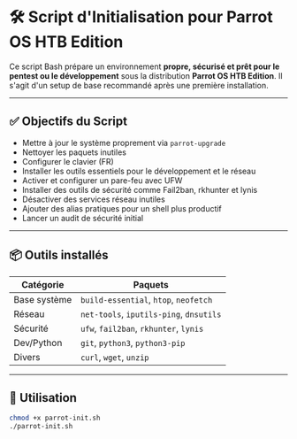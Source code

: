 # 🛠️ Script d'Initialisation pour Parrot OS HTB Edition

Ce script Bash prépare un environnement **propre, sécurisé et prêt pour le pentest ou le développement** sous la distribution **Parrot OS HTB Edition**. Il s'agit d'un setup de base recommandé après une première installation.

---

## ✅ Objectifs du Script

- Mettre à jour le système proprement via `parrot-upgrade`
- Nettoyer les paquets inutiles
- Configurer le clavier (FR)
- Installer les outils essentiels pour le développement et le réseau
- Activer et configurer un pare-feu avec UFW
- Installer des outils de sécurité comme Fail2ban, rkhunter et lynis
- Désactiver des services réseau inutiles
- Ajouter des alias pratiques pour un shell plus productif
- Lancer un audit de sécurité initial

---

## 📦 Outils installés

| Catégorie    | Paquets                                 |
| ------------ | --------------------------------------- |
| Base système | `build-essential`, `htop`, `neofetch`   |
| Réseau       | `net-tools`, `iputils-ping`, `dnsutils` |
| Sécurité     | `ufw`, `fail2ban`, `rkhunter`, `lynis`  |
| Dev/Python   | `git`, `python3`, `python3-pip`         |
| Divers       | `curl`, `wget`, `unzip`                 |

---

## 🚀 Utilisation

```bash
chmod +x parrot-init.sh
./parrot-init.sh
```
